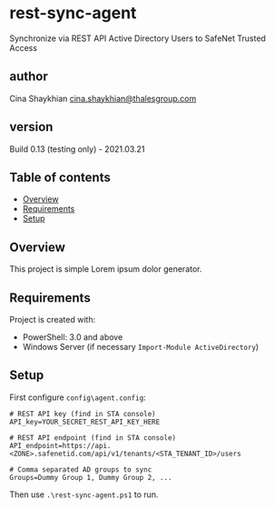 # rest-sync-agent
 Synchronize via REST API Active Directory Users to SafeNet Trusted Access 

## author
 Cina Shaykhian <cina.shaykhian@thalesgroup.com>

## version
 Build 0.13 (testing only) - 2021.03.21

## Table of contents
* [Overview](#overview)
* [Requirements](#requirements)
* [Setup](#setup)

## Overview
This project is simple Lorem ipsum dolor generator.
	
## Requirements
Project is created with:
* PowerShell: 3.0 and above
* Windows Server (if necessary `Import-Module ActiveDirectory`)
	
## Setup
First configure `config\agent.config`:

```
# REST API key (find in STA console)
API_key=YOUR_SECRET_REST_API_KEY_HERE

# REST API endpoint (find in STA console)
API_endpoint=https://api.<ZONE>.safenetid.com/api/v1/tenants/<STA_TENANT_ID>/users

# Comma separated AD groups to sync
Groups=Dummy Group 1, Dummy Group 2, ...
```

Then use `.\rest-sync-agent.ps1` to run.
